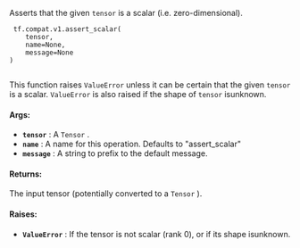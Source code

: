 Asserts that the given  `tensor`  is a scalar (i.e. zero-dimensional).

```
 tf.compat.v1.assert_scalar(
    tensor,
    name=None,
    message=None
)
 
```

This function raises  `ValueError`  unless it can be certain that the given `tensor`  is a scalar.  `ValueError`  is also raised if the shape of  `tensor`  isunknown.

#### Args:
- **`tensor`** : A  `Tensor` .
- **`name`** :  A name for this operation. Defaults to "assert_scalar"
- **`message`** : A string to prefix to the default message.


#### Returns:
The input tensor (potentially converted to a  `Tensor` ).

#### Raises:
- **`ValueError`** : If the tensor is not scalar (rank 0), or if its shape isunknown.
